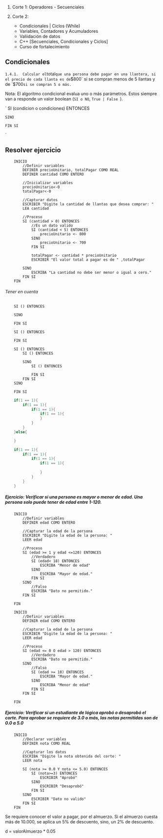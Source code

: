 1. Corte 1: Operadores - Secuenciales

2. Corte 2: 
    - Condicionales | Ciclos (While)
    - Variables, Contadores y Acumuladores
    - Valiidación de datos
    - C++ [Secuenciales, Condicionales y Ciclos]
    - Curso de fortalecimiento

Condicionales
------------

`
    1.4.1.	Calcular el `total` que una persona debe pagar en una llantera, si el precio de cada llanta es de `$800` si se compran menos de 5 llantas y de  `$700` si se compran 5 o más.
`

Nota: El algoritmo condicional evalua uno o más parámetros. Estos siempre van a responde un valor boolean (`SI o NO`, `True | False `). 

`
    SI (condicion o condiciones) ENTONCES

    SINO

    FIN SI
`

Resolver ejercicio
------------------

```
    INICIO 
        //Definir variables
        DEFINIR precioUnitario, totalPagar COMO REAL
        DEFINIR cantidad COMO ENTERO

        //Inicializar variables
        precioUnitario<-0
        totalPagar<-0

        //Capturar datos
        ESCRIBIR "Digite la cantidad de llantas que desea comprar: "
        LEA cantidad

        //Proceso
        SI (cantidad > 0) ENTONCES
            //Es un dato valido
            SI (cantidad < 5) ENTONCES
                precioUnitario <- 800
            SINO
                precioUnitario <- 700
            FIN SI
            
            totalPagar <- cantidad * precioUnitario
            ESCRIBIR "El valor total a pagar es de " ,totalPagar

        SINO 
            ESCRIBA "La cantidad no debe ser menor o igual a cero."
        FIN SI        
    FIN
```

###### Tener en cuenta

```
    SI () ENTONCES

    SINO 

    FIN SI
```

```
    SI () ENTONCES

    FIN SI
```

```
    SI () ENTONCES
        SI () ENTONCES

        SINO 
            SI () ENTONCES

            FIN SI
        FIN SI
    SINO 

    FIN SI
```

```java
    if(1 == 1){
        if(1 == 1){
            if(1 == 1){
                if(1 == 1){
                }
            }
        }
    }else{

    }
```

```java
    if(1 == 1){
        if(1 == 1){
            if(1 == 1){
                if(1 == 1){
            
                } 
            }   
        }   
    }
```

##### Ejercicio: Verificar si una persona es mayor o menor de edad. Una persona solo puede tener de edad entre 1-120.

```
    INICIO 
        //Definir variables
        DEFINIR edad COMO ENTERO

        //Capturar la edad de la persona
        ESCRIBIR "Digite la edad de la persona: "
        LEER edad

        //Proceso
        SI (edad >= 1 y edad <=120) ENTONCES
            //Verdadero
            SI (edad< 18) ENTONCES
                ESCRIBA "Menor de edad"
            SINO 
                ESCRIBA "Mayor de edad."
            FIN SI
        SINO 
            //Falso
            ESCRIBA "Dato no permitido."
        FIN SI

    FIN 
```

```
    INICIO 
        //Definir variables
        DEFINIR edad COMO ENTERO

        //Capturar la edad de la persona
        ESCRIBIR "Digite la edad de la persona: "
        LEER edad

        //Proceso
        SI (edad <= 0 O edad > 120) ENTONCES
            //Verdadero
            ESCRIBA "Dato no permitido."
        SINO 
            //Falso
            SI (edad >= 18) ENTONCES
                ESCRIBA "Mayor de edad."
            SINO
                ESCRIBA "Menor de edad"                 
            FIN SI            
        FIN SI

    FIN 
```

##### Ejercicio: Verificar si un estudiante de lógica aprobó o desaprobó el corte. Para aprobar se requiere de 3.0 o más, las notas permitidas son de 0.0 a 5.0

```
    INICIO 
        //Declarar variables
        DEFINIR nota COMO REAL

        //Capturar los datos
        ESCRIBA "Digite la nota obtenida del corte: "
        LEER nota

        SI (nota >= 0.0 Y nota <= 5.0) ENTONCES
            SI (nota>=3) ENTONCES
                ESCRIBIR "Aprobó"
            SINO 
                ESCRIBIR "Desaprobó"
            FIN SI
        SINO 
            ESCRIBIR "Dato no valido"
        FIN SI
    FIN
```

Se requiere conocer el valor a pagar, por el almuerzo. Si el almuerzo cuesta más de 10.000, se aplica un 5% de descuento, sino, un 2% de descuento.

d =  valorAlmuerzo * 0.05




